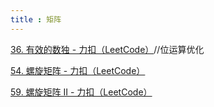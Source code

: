 ```yaml
---
title : 矩阵
---
```


[36. 有效的数独 - 力扣（LeetCode）](https://leetcode.cn/problems/valid-sudoku/description/?envType=study-plan-v2&envId=top-interview-150)//位运算优化

[54. 螺旋矩阵 - 力扣（LeetCode）](https://leetcode.cn/problems/spiral-matrix/?envType=study-plan-v2&envId=top-interview-150)

[59. 螺旋矩阵 II - 力扣（LeetCode）](https://leetcode.cn/problems/spiral-matrix-ii/)